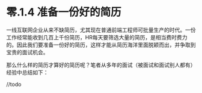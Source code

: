 # 零.1.4 准备一份好的简历

一线互联网企业从来不缺简历，尤其现在普通前端工程师可批量生产的时代。一份工作经常能收到几百上千份简历，HR每天要筛选大量的简历，是相当费时费力的。因此我们要准备一份好的简历，这样才能从简历海洋里面脱颖而出，并争取到宝贵的面试机会。

那么什么样的简历才算好的简历呢？笔者从多年的面试（被面试和面试别人都有）经验中总结如下：

//todo

